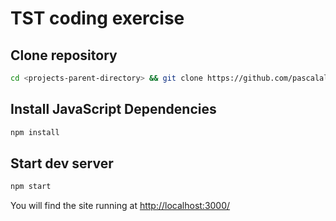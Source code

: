# TST coding exercise

## Clone repository

```bash
cd <projects-parent-directory> && git clone https://github.com/pascalallen/tst-exercise.git
```

## Install JavaScript Dependencies

```bash
npm install
```

## Start dev server

```bash
npm start
```

You will find the site running at [http://localhost:3000/](http://localhost:3000/)
